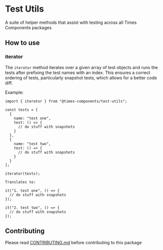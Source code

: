 # Test Utils

A suite of helper methods that assist with testing across all Times Components packages

## How to use

### iterator

The `iterator` method iterates over a given array of test objects and runs the tests after prefixing the test names with an index. This ensures a correct ordering of tests, particularly snapshot tests, which allows for a better code diff.

Example:

```
import { iterator } from "@times-components/test-utils";

const tests = [
  {
    name: "test one",
    test: () => {
      // do stuff with snapshots
    }
  },
  {
    name: "test two",
    test: () => {
      // do stuff with snapshots
    }
  }
];

iterator(tests);

Translates to:

it("1. test one", () => {
  // do stuff with snapshots
});

it("2. test two", () => {
  // do stuff with snapshots
});
```

## Contributing

Please read [CONTRIBUTING.md](./CONTRIBUTING.md) before contributing to this
package
